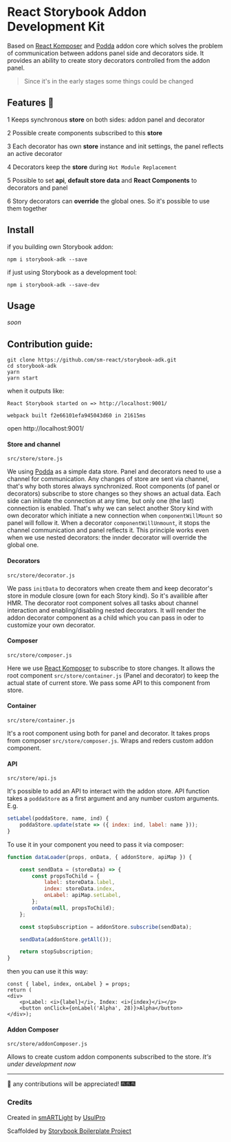 # React Storybook Addon Development Kit

Based on [React Komposer](https://github.com/arunoda/react-komposer) and [Podda](https://github.com/arunoda/podda) addon core which solves the problem of communication between addons panel side and decorators side. It provides an ability to create story decorators controlled from the addon panel.

> Since it's in the early stages some things could be changed

## Features 💫

1 Keeps synchronous **store** on both sides: addon panel and decorator

2 Possible create components subscribed to this **store**

3 Each decorator has own **store** instance and init settings, the panel reflects an active decorator

4 Decorators keep the **store** during `Hot Module Replacement`

5 Possible to set **api**, **default store data** and **React Components** to decorators and panel

6 Story decorators can **override** the global ones. So it's possible to use them together

## Install

if you building own Storybook addon:

`npm i storybook-adk --save`

if just using Storybook as a development tool:

`npm i storybook-adk --save-dev`

## Usage

_soon_

## Contribution guide:

```shell
git clone https://github.com/sm-react/storybook-adk.git
cd storybook-adk
yarn
yarn start
```

when it outputs like:


```shell
React Storybook started on => http://localhost:9001/

webpack built f2e66101efa945043d60 in 21615ms
```

open http://localhost:9001/


#### Store and channel

`src/store/store.js`

We using [Podda](https://github.com/arunoda/podda) as a simple data store. Panel and decorators need to use a channel for communication. Any changes of store are sent via channel, that's why both stores always synchronized. Root components (of panel or decorators) subscribe to store changes so they shows an actual data. Each side can initiate the connection at any time, but only one (the last) connection is enabled. That's why we can select another Story kind with own decorator which initiate a new connection when `componentWillMount` so panel will follow it. When a decorator `componentWillUnmount`, it stops the channel communication and panel reflects it. This principle works even when we use nested decorators: the innder decorator will override the global one.

#### Decorators

`src/store/decorator.js`

We pass `initData` to decorators when create them and keep decorator's store in module closure (own for each Story kind). So it's availible after HMR. The decorator root component solves all tasks about channel interaction and enabling/disabling nested decorators. It will render the addon decorator component as a child which you can pass in oder to customize your own decorator.

#### Composer

`src/store/composer.js`

Here we use [React Komposer](https://github.com/arunoda/react-komposer) to subscribe to store changes. It allows the root component `src/store/container.js` (Panel and decorator) to keep the actual state of current store. We pass some API to this component from store.

#### Container

`src/store/container.js`

It's a root component using both for panel and decorator. It takes props from composer `src/store/composer.js`. Wraps and reders custom addon component.

#### API

`src/store/api.js`

It's possible to add an API to interact with the addon store. API function takes a `poddaStore` as a first argument and any number custom arguments. E.g.

```js
setLabel(poddaStore, name, ind) {
    poddaStore.update(state => ({ index: ind, label: name }));
}
```

To use it in your component you need to pass it via composer:

```js
function dataLoader(props, onData, { addonStore, apiMap }) {

    const sendData = (storeData) => {
        const propsToChild = {
            label: storeData.label,
            index: storeData.index,
            onLabel: apiMap.setLabel, 
        };
        onData(null, propsToChild);
    };

    const stopSubscription = addonStore.subscribe(sendData);

    sendData(addonStore.getAll());

    return stopSubscription;
}
```

then you can use it this way:

```
const { label, index, onLabel } = props;
return (
<div>
    <p>Label: <i>{label}</i>, Index: <i>{index}</i></p>
    <button onClick={onLabel('Alpha', 28)}>Alpha</button>
</div>);
```

#### Addon Composer

`src/store/addonComposer.js`

Allows to create custom addon components subscribed to the store. _It's under development now_

---


🙋 any contributions will be appreciated! 🎆🎆🎆

### Credits

Created in [smARTLight](https://github.com/sm-react) by [UsulPro](https://twitter.com/UsulPro)

Scaffolded by [Storybook Boilerplate Project](https://github.com/sm-react/react-theming#storybook-boilerplate-project)
